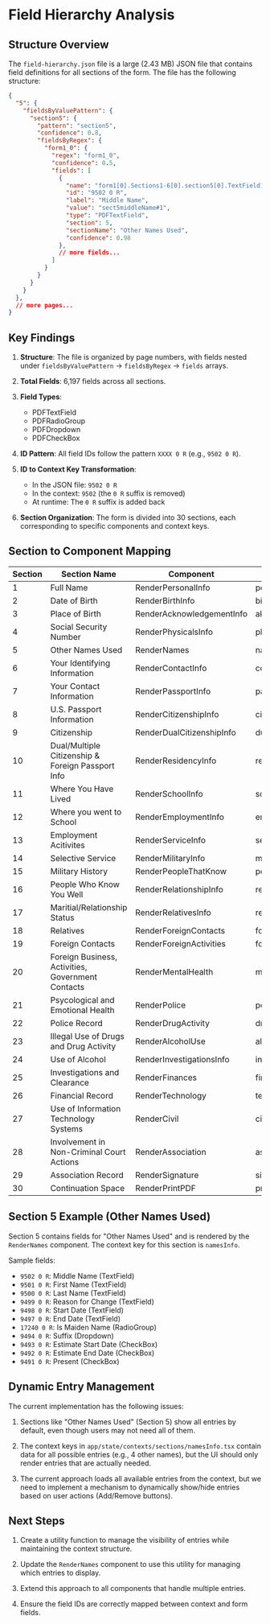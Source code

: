 # Field Hierarchy Analysis

## Structure Overview

The `field-hierarchy.json` file is a large (2.43 MB) JSON file that contains field definitions for all sections of the form. The file has the following structure:

```json
{
  "5": {
    "fieldsByValuePattern": {
      "section5": {
        "pattern": "section5",
        "confidence": 0.8,
        "fieldsByRegex": {
          "form1_0": {
            "regex": "form1_0",
            "confidence": 0.5,
            "fields": [
              {
                "name": "form1[0].Sections1-6[0].section5[0].TextField11[0]",
                "id": "9502 0 R",
                "label": "Middle Name",
                "value": "sect5middleName#1",
                "type": "PDFTextField",
                "section": 5,
                "sectionName": "Other Names Used",
                "confidence": 0.98
              },
              // more fields...
            ]
          }
        }
      }
    }
  },
  // more pages...
}
```

## Key Findings

1. **Structure**: The file is organized by page numbers, with fields nested under `fieldsByValuePattern` → `fieldsByRegex` → `fields` arrays.

2. **Total Fields**: 6,197 fields across all sections.

3. **Field Types**:
   - PDFTextField
   - PDFRadioGroup
   - PDFDropdown
   - PDFCheckBox

4. **ID Pattern**: All field IDs follow the pattern `XXXX 0 R` (e.g., `9502 0 R`).

5. **ID to Context Key Transformation**:
   - In the JSON file: `9502 0 R`
   - In the context: `9502` (the `0 R` suffix is removed)
   - At runtime: The `0 R` suffix is added back

6. **Section Organization**: The form is divided into 30 sections, each corresponding to specific components and context keys.

## Section to Component Mapping

| Section | Section Name | Component | Context Key |
|---------|--------------|-----------|------------|
| 1 | Full Name | RenderPersonalInfo | personalInfo |
| 2 | Date of Birth | RenderBirthInfo | birthInfo |
| 3 | Place of Birth | RenderAcknowledgementInfo | aknowledgementInfo |
| 4 | Social Security Number | RenderPhysicalsInfo | physicalAttributes |
| 5 | Other Names Used | RenderNames | namesInfo |
| 6 | Your Identifying Information | RenderContactInfo | contactInfo |
| 7 | Your Contact Information | RenderPassportInfo | passportInfo |
| 8 | U.S. Passport Information | RenderCitizenshipInfo | citizenshipInfo |
| 9 | Citizenship | RenderDualCitizenshipInfo | dualCitizenshipInfo |
| 10 | Dual/Multiple Citizenship & Foreign Passport Info | RenderResidencyInfo | residencyInfo |
| 11 | Where You Have Lived | RenderSchoolInfo | schoolInfo |
| 12 | Where you went to School | RenderEmploymentInfo | employmentInfo |
| 13 | Employment Acitivites | RenderServiceInfo | serviceInfo |
| 14 | Selective Service | RenderMilitaryInfo | militaryHistoryInfo |
| 15 | Military History | RenderPeopleThatKnow | peopleThatKnow |
| 16 | People Who Know You Well | RenderRelationshipInfo | relationshipInfo |
| 17 | Maritial/Relationship Status | RenderRelativesInfo | relativesInfo |
| 18 | Relatives | RenderForeignContacts | foreignContacts |
| 19 | Foreign Contacts | RenderForeignActivities | foreignActivities |
| 20 | Foreign Business, Activities, Government Contacts | RenderMentalHealth | mentalHealth |
| 21 | Psycological and Emotional Health | RenderPolice | policeRecord |
| 22 | Police Record | RenderDrugActivity | drugActivity |
| 23 | Illegal Use of Drugs and Drug Activity | RenderAlcoholUse | alcoholUse |
| 24 | Use of Alcohol | RenderInvestigationsInfo | investigationsInfo |
| 25 | Investigations and Clearance | RenderFinances | finances |
| 26 | Financial Record | RenderTechnology | technology |
| 27 | Use of Information Technology Systems | RenderCivil | civil |
| 28 | Involvement in Non-Criminal Court Actions | RenderAssociation | association |
| 29 | Association Record | RenderSignature | signature |
| 30 | Continuation Space | RenderPrintPDF | print |

## Section 5 Example (Other Names Used)

Section 5 contains fields for "Other Names Used" and is rendered by the `RenderNames` component. The context key for this section is `namesInfo`.

Sample fields:
- `9502 0 R`: Middle Name (TextField)
- `9501 0 R`: First Name (TextField)
- `9500 0 R`: Last Name (TextField)
- `9499 0 R`: Reason for Change (TextField)
- `9498 0 R`: Start Date (TextField)
- `9497 0 R`: End Date (TextField)
- `17240 0 R`: Is Maiden Name (RadioGroup)
- `9494 0 R`: Suffix (Dropdown)
- `9493 0 R`: Estimate Start Date (CheckBox)
- `9492 0 R`: Estimate End Date (CheckBox)
- `9491 0 R`: Present (CheckBox)

## Dynamic Entry Management

The current implementation has the following issues:

1. Sections like "Other Names Used" (Section 5) show all entries by default, even though users may not need all of them.

2. The context keys in `app/state/contexts/sections/namesInfo.tsx` contain data for all possible entries (e.g., 4 other names), but the UI should only render entries that are actually needed.

3. The current approach loads all available entries from the context, but we need to implement a mechanism to dynamically show/hide entries based on user actions (Add/Remove buttons).

## Next Steps

1. Create a utility function to manage the visibility of entries while maintaining the context structure.

2. Update the `RenderNames` component to use this utility for managing which entries to display.

3. Extend this approach to all components that handle multiple entries.

4. Ensure the field IDs are correctly mapped between context and form fields. 